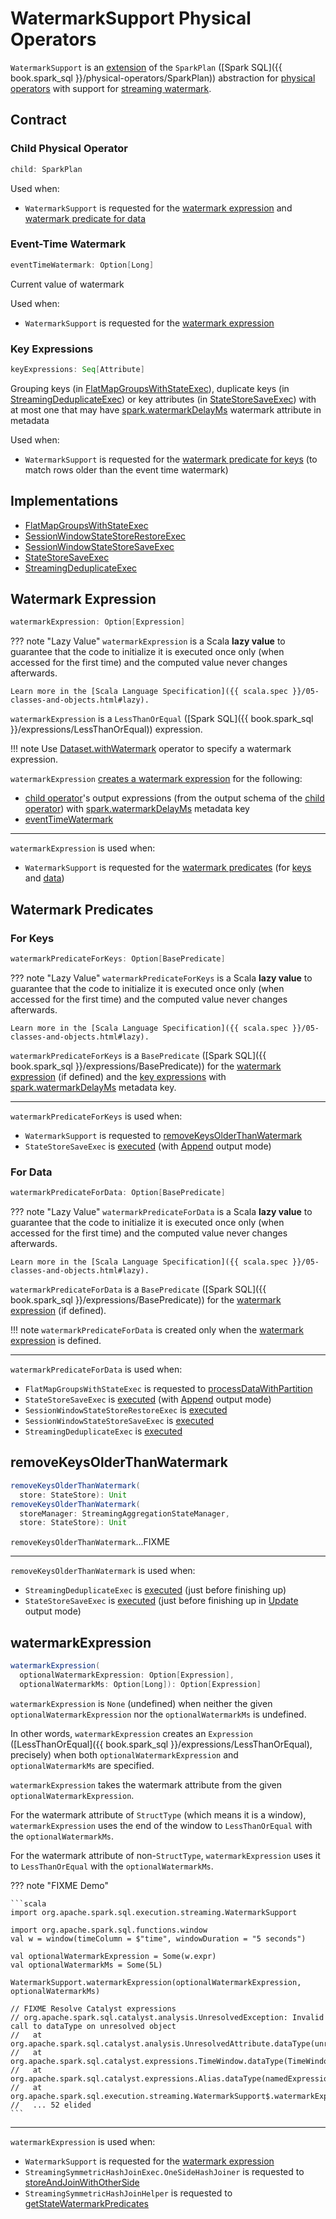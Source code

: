 # WatermarkSupport Physical Operators

`WatermarkSupport` is an [extension](#contract) of the `SparkPlan` ([Spark SQL]({{ book.spark_sql }}/physical-operators/SparkPlan)) abstraction for [physical operators](#implementations) with support for [streaming watermark](../watermark/index.md).

## Contract

### <span id="child"> Child Physical Operator

```scala
child: SparkPlan
```

Used when:

* `WatermarkSupport` is requested for the [watermark expression](#watermarkExpression) and [watermark predicate for data](#watermarkPredicateForData)

### <span id="eventTimeWatermark"> Event-Time Watermark

```scala
eventTimeWatermark: Option[Long]
```

Current value of watermark

Used when:

* `WatermarkSupport` is requested for the [watermark expression](#watermarkExpression)

### <span id="keyExpressions"> Key Expressions

```scala
keyExpressions: Seq[Attribute]
```

Grouping keys (in [FlatMapGroupsWithStateExec](FlatMapGroupsWithStateExec.md#keyExpressions)), duplicate keys (in [StreamingDeduplicateExec](StreamingDeduplicateExec.md#keyExpressions)) or key attributes (in [StateStoreSaveExec](StateStoreSaveExec.md#keyExpressions)) with at most one that may have [spark.watermarkDelayMs](../logical-operators/EventTimeWatermark.md#watermarkDelayMs) watermark attribute in metadata

Used when:

* `WatermarkSupport` is requested for the [watermark predicate for keys](#watermarkPredicateForKeys) (to match rows older than the event time watermark)

## Implementations

* [FlatMapGroupsWithStateExec](FlatMapGroupsWithStateExec.md)
* [SessionWindowStateStoreRestoreExec](SessionWindowStateStoreRestoreExec.md)
* [SessionWindowStateStoreSaveExec](SessionWindowStateStoreSaveExec.md)
* [StateStoreSaveExec](StateStoreSaveExec.md)
* [StreamingDeduplicateExec](StreamingDeduplicateExec.md)

## <span id="watermarkExpression"> Watermark Expression

```scala
watermarkExpression: Option[Expression]
```

??? note "Lazy Value"
    `watermarkExpression` is a Scala **lazy value** to guarantee that the code to initialize it is executed once only (when accessed for the first time) and the computed value never changes afterwards.

    Learn more in the [Scala Language Specification]({{ scala.spec }}/05-classes-and-objects.html#lazy).

`watermarkExpression` is a `LessThanOrEqual` ([Spark SQL]({{ book.spark_sql }}/expressions/LessThanOrEqual)) expression.

!!! note
    Use [Dataset.withWatermark](../operators/withWatermark.md) operator to specify a watermark expression.

`watermarkExpression` [creates a watermark expression](#watermarkExpression-utility) for the following:

* [child operator](#child)'s output expressions (from the output schema of the [child operator](#child)) with [spark.watermarkDelayMs](../logical-operators/EventTimeWatermark.md#delayKey) metadata key
* [eventTimeWatermark](#eventTimeWatermark)

---

`watermarkExpression` is used when:

* `WatermarkSupport` is requested for the [watermark predicates](#watermark-predicates) (for [keys](#watermarkPredicateForKeys) and [data](#watermarkPredicateForData))

## Watermark Predicates

### <span id="watermarkPredicateForKeys"> For Keys

```scala
watermarkPredicateForKeys: Option[BasePredicate]
```

??? note "Lazy Value"
    `watermarkPredicateForKeys` is a Scala **lazy value** to guarantee that the code to initialize it is executed once only (when accessed for the first time) and the computed value never changes afterwards.

    Learn more in the [Scala Language Specification]({{ scala.spec }}/05-classes-and-objects.html#lazy).

`watermarkPredicateForKeys` is a `BasePredicate` ([Spark SQL]({{ book.spark_sql }}/expressions/BasePredicate)) for the [watermark expression](#watermarkExpression) (if defined) and the [key expressions](#keyExpressions) with [spark.watermarkDelayMs](../logical-operators/EventTimeWatermark.md#delayKey) metadata key.

---

`watermarkPredicateForKeys` is used when:

* `WatermarkSupport` is requested to [removeKeysOlderThanWatermark](#removeKeysOlderThanWatermark)
* `StateStoreSaveExec` is [executed](StateStoreSaveExec.md#doExecute) (with [Append](StateStoreSaveExec.md#doExecute-Append) output mode)

### <span id="watermarkPredicateForData"> For Data

```scala
watermarkPredicateForData: Option[BasePredicate]
```

??? note "Lazy Value"
    `watermarkPredicateForData` is a Scala **lazy value** to guarantee that the code to initialize it is executed once only (when accessed for the first time) and the computed value never changes afterwards.

    Learn more in the [Scala Language Specification]({{ scala.spec }}/05-classes-and-objects.html#lazy).

`watermarkPredicateForData` is a `BasePredicate` ([Spark SQL]({{ book.spark_sql }}/expressions/BasePredicate)) for the [watermark expression](#watermarkExpression) (if defined).

!!! note
    `watermarkPredicateForData` is created only when the [watermark expression](#watermarkExpression) is defined.

---

`watermarkPredicateForData` is used when:

* `FlatMapGroupsWithStateExec` is requested to [processDataWithPartition](FlatMapGroupsWithStateExec.md#processDataWithPartition)
* `StateStoreSaveExec` is [executed](StateStoreSaveExec.md#doExecute) (with [Append](StateStoreSaveExec.md#doExecute-Append) output mode)
* `SessionWindowStateStoreRestoreExec` is [executed](SessionWindowStateStoreRestoreExec.md#doExecute)
* `SessionWindowStateStoreSaveExec` is [executed](SessionWindowStateStoreSaveExec.md#doExecute)
* `StreamingDeduplicateExec` is [executed](StreamingDeduplicateExec.md#doExecute)

## <span id="removeKeysOlderThanWatermark"> removeKeysOlderThanWatermark

```scala
removeKeysOlderThanWatermark(
  store: StateStore): Unit
removeKeysOlderThanWatermark(
  storeManager: StreamingAggregationStateManager,
  store: StateStore): Unit
```

`removeKeysOlderThanWatermark`...FIXME

---

`removeKeysOlderThanWatermark` is used when:

* `StreamingDeduplicateExec` is [executed](StreamingDeduplicateExec.md#doExecute) (just before finishing up)
* `StateStoreSaveExec` is [executed](StateStoreSaveExec.md#doExecute) (just before finishing up in [Update](StateStoreSaveExec.md#doExecute-Update) output mode)

## <span id="watermarkExpression-utility"> watermarkExpression

```scala
watermarkExpression(
  optionalWatermarkExpression: Option[Expression],
  optionalWatermarkMs: Option[Long]): Option[Expression]
```

`watermarkExpression` is `None` (undefined) when neither the given `optionalWatermarkExpression` nor the `optionalWatermarkMs` is undefined.

In other words, `watermarkExpression` creates an `Expression` ([LessThanOrEqual]({{ book.spark_sql }}/expressions/LessThanOrEqual), precisely) when both `optionalWatermarkExpression` and `optionalWatermarkMs` are specified.

`watermarkExpression` takes the watermark attribute from the given `optionalWatermarkExpression`.

For the watermark attribute of `StructType` (which means it is a window), `watermarkExpression` uses the end of the window to `LessThanOrEqual` with the `optionalWatermarkMs`.

For the watermark attribute of non-`StructType`, `watermarkExpression` uses it to `LessThanOrEqual` with the `optionalWatermarkMs`.

??? note "FIXME Demo"

    ```scala
    import org.apache.spark.sql.execution.streaming.WatermarkSupport

    import org.apache.spark.sql.functions.window
    val w = window(timeColumn = $"time", windowDuration = "5 seconds")

    val optionalWatermarkExpression = Some(w.expr)
    val optionalWatermarkMs = Some(5L)

    WatermarkSupport.watermarkExpression(optionalWatermarkExpression, optionalWatermarkMs)

    // FIXME Resolve Catalyst expressions
    // org.apache.spark.sql.catalyst.analysis.UnresolvedException: Invalid call to dataType on unresolved object
    //   at org.apache.spark.sql.catalyst.analysis.UnresolvedAttribute.dataType(unresolved.scala:137)
    //   at org.apache.spark.sql.catalyst.expressions.TimeWindow.dataType(TimeWindow.scala:101)
    //   at org.apache.spark.sql.catalyst.expressions.Alias.dataType(namedExpressions.scala:166)
    //   at org.apache.spark.sql.execution.streaming.WatermarkSupport$.watermarkExpression(statefulOperators.scala:276)
    //   ... 52 elided
    ```

---

`watermarkExpression` is used when:

* `WatermarkSupport` is requested for the [watermark expression](#watermarkExpression)
* `StreamingSymmetricHashJoinExec.OneSideHashJoiner` is requested to [storeAndJoinWithOtherSide](../streaming-join/OneSideHashJoiner.md#storeAndJoinWithOtherSide)
* `StreamingSymmetricHashJoinHelper` is requested to [getStateWatermarkPredicates](../streaming-join/StreamingSymmetricHashJoinHelper.md#getStateWatermarkPredicates)
